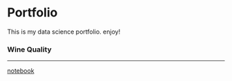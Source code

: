 # Portfolio

This is my data science portfolio. enjoy!

### Wine Quality
----------------


[notebook](https://github.com/tegardp/data-science/blob/master/Wine%20Quality/wine.ipynb)
